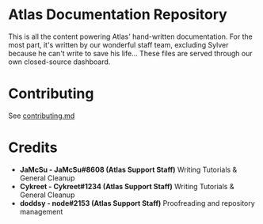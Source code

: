 # Atlas Documentation Repository

This is all the content powering Atlas' hand-written documentation. For the most part, it's written by our wonderful staff team, excluding Sylver because he can't write to save his life... These files are served through our own closed-source dashboard.

# Contributing

See [contributing.md](CONTRIBUTING.md)

# Credits

- **JaMcSu - JaMcSu#8608 (Atlas Support Staff)**
Writing Tutorials & General Cleanup
- **Cykreet - Cykreet#1234 (Atlas Support Staff)**
Writing Tutorials & General Cleanup
- **doddsy - node#2153 (Atlas Support Staff)**
Proofreading and repository management

